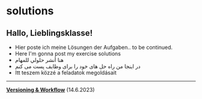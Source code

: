 # solutions

## Hallo, Lieblingsklasse!
- Hier poste ich meine Lösungen der Aufgaben.. to be continued.
- Here I'm gonna post my exercise solutions
- هنا أنشر حلولي للمهام
- در اینجا من راه حل های خود را برای وظایف پست می کنم
- Itt teszem közzé a feladatok megoldásait

---

**[Versioning & Workflow](./workflow.md)** (14.6.2023)